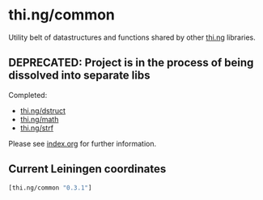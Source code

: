# thi.ng/common

Utility belt of datastructures and functions shared by other
[thi.ng](https://github.com/thi-ng/) libraries.

## DEPRECATED: Project is in the process of being dissolved into separate libs

Completed:

- [thi.ng/dstruct](https://github.com/thi-ng/dstruct)
- [thi.ng/math](https://github.com/thi-ng/math)
- [thi.ng/strf](https://github.com/thi-ng/strf)

Please see [index.org](src/index.org) for further information.

## Current Leiningen coordinates

```clj
[thi.ng/common "0.3.1"]
```

